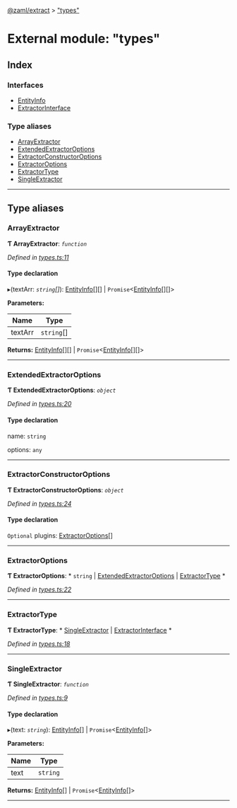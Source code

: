 [@zaml/extract](../README.md) > ["types"](../modules/_types_.md)

# External module: "types"

## Index

### Interfaces

* [EntityInfo](../interfaces/_types_.entityinfo.md)
* [ExtractorInterface](../interfaces/_types_.extractorinterface.md)

### Type aliases

* [ArrayExtractor](_types_.md#arrayextractor)
* [ExtendedExtractorOptions](_types_.md#extendedextractoroptions)
* [ExtractorConstructorOptions](_types_.md#extractorconstructoroptions)
* [ExtractorOptions](_types_.md#extractoroptions)
* [ExtractorType](_types_.md#extractortype)
* [SingleExtractor](_types_.md#singleextractor)

---

## Type aliases

<a id="arrayextractor"></a>

###  ArrayExtractor

**Ƭ ArrayExtractor**: *`function`*

*Defined in [types.ts:11](https://github.com/nexushubs/zaml-lang/blob/dba599e/packages/zaml-extract/src/types.ts#L11)*

#### Type declaration
▸(textArr: *`string`[]*):  [EntityInfo](../interfaces/_types_.entityinfo.md)[][] &#124; `Promise`<[EntityInfo](../interfaces/_types_.entityinfo.md)[][]>

**Parameters:**

| Name | Type |
| ------ | ------ |
| textArr | `string`[] |

**Returns:**  [EntityInfo](../interfaces/_types_.entityinfo.md)[][] &#124; `Promise`<[EntityInfo](../interfaces/_types_.entityinfo.md)[][]>

___
<a id="extendedextractoroptions"></a>

###  ExtendedExtractorOptions

**Ƭ ExtendedExtractorOptions**: *`object`*

*Defined in [types.ts:20](https://github.com/nexushubs/zaml-lang/blob/dba599e/packages/zaml-extract/src/types.ts#L20)*

#### Type declaration

 name: `string`

 options: `any`

___
<a id="extractorconstructoroptions"></a>

###  ExtractorConstructorOptions

**Ƭ ExtractorConstructorOptions**: *`object`*

*Defined in [types.ts:24](https://github.com/nexushubs/zaml-lang/blob/dba599e/packages/zaml-extract/src/types.ts#L24)*

#### Type declaration

`Optional`  plugins: [ExtractorOptions](_types_.md#extractoroptions)[]

___
<a id="extractoroptions"></a>

###  ExtractorOptions

**Ƭ ExtractorOptions**: * `string` &#124; [ExtendedExtractorOptions](_types_.md#extendedextractoroptions) &#124; [ExtractorType](_types_.md#extractortype)
*

*Defined in [types.ts:22](https://github.com/nexushubs/zaml-lang/blob/dba599e/packages/zaml-extract/src/types.ts#L22)*

___
<a id="extractortype"></a>

###  ExtractorType

**Ƭ ExtractorType**: * [SingleExtractor](_types_.md#singleextractor) &#124; [ExtractorInterface](../interfaces/_types_.extractorinterface.md)
*

*Defined in [types.ts:18](https://github.com/nexushubs/zaml-lang/blob/dba599e/packages/zaml-extract/src/types.ts#L18)*

___
<a id="singleextractor"></a>

###  SingleExtractor

**Ƭ SingleExtractor**: *`function`*

*Defined in [types.ts:9](https://github.com/nexushubs/zaml-lang/blob/dba599e/packages/zaml-extract/src/types.ts#L9)*

#### Type declaration
▸(text: *`string`*):  [EntityInfo](../interfaces/_types_.entityinfo.md)[] &#124; `Promise`<[EntityInfo](../interfaces/_types_.entityinfo.md)[]>

**Parameters:**

| Name | Type |
| ------ | ------ |
| text | `string` |

**Returns:**  [EntityInfo](../interfaces/_types_.entityinfo.md)[] &#124; `Promise`<[EntityInfo](../interfaces/_types_.entityinfo.md)[]>

___

